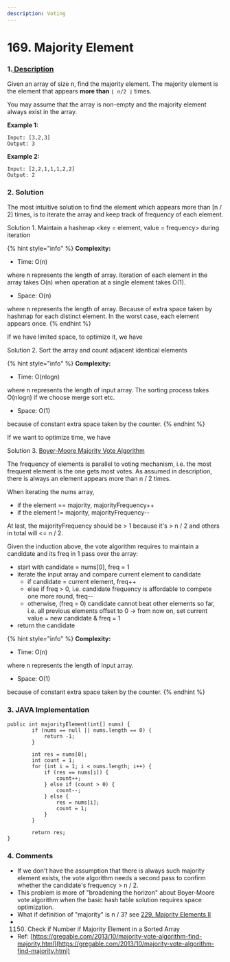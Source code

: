 ```yaml
---
description: Voting
---
```


# 169. Majority Element

### 1.[ Description](https://leetcode.com/problems/majority-element/description/)

Given an array of size n, find the majority element. The majority element is the element that appears **more than** `⌊ n/2 ⌋` times.

You may assume that the array is non-empty and the majority element always exist in the array.

**Example 1:**

```text
Input: [3,2,3]
Output: 3
```

**Example 2:**

```text
Input: [2,2,1,1,1,2,2]
Output: 2
```



### 2. Solution

The most intuitive solution to find the element which appears more than \[n / 2\] times, is to iterate the array and keep track of frequency of each element.

Solution 1. Maintain a hashmap &lt;key = element, value = frequency&gt; during iteration

{% hint style="info" %}
**Complexity:**

* Time: O\(n\)  

where n represents the length of array. Iteration of each element in the array takes O\(n\) when operation at a single element takes O\(1\).

* Space: O\(n\) 

where n represents the length of array. Because of extra space taken by hashmap for each distinct element. In the worst case, each element appears once.
{% endhint %}

If we have limited space, to optimize it, we have

Solution 2. Sort the array and count adjacent identical elements

{% hint style="info" %}
**Complexity:**

* Time: O\(nlogn\)  

where n represents the length of input array. The sorting process takes O\(nlogn\) if we choose merge sort etc.

* Space: O\(1\) 

because of constant extra space taken by the counter.
{% endhint %}

If we want to optimize time, we have

Solution 3. [Boyer-Moore Majority Vote Algorithm](http://www.cs.utexas.edu/~moore/best-ideas/mjrty/)

The frequency of elements is parallel to voting mechanism, i.e. the most frequent element is the one gets most votes. As assumed in description, there is always an element appears more than n / 2 times.

When iterating the nums array, 

* if the element ==  majority, majorityFrequency++
* if the element != majority, majorityFrequency--

At last, the majorityFrequency should be &gt; 1 because it's &gt; n / 2 and others in total will &lt;= n / 2.

Given the induction above, the vote algorithm requires to maintain a candidate and its freq in 1 pass over the array:

* start with candidate = nums\[0\], freq = 1
* iterate the input array and compare current element to candidate
  * if candidate = current element, freq++
  * else if freq &gt; 0, i.e. candidate frequency is affordable to compete one more round, freq--
  * otherwise,  \(freq = 0\) candidate cannot beat other elements so far, i.e. all previous elements offset to 0 -&gt; from now on, set current value = new candidate & freq = 1
* return the candidate

{% hint style="info" %}
**Complexity:**

* Time: O\(n\)  

where n represents the length of input array. 

* Space: O\(1\) 

because of constant extra space taken by the counter.
{% endhint %}



### 3. JAVA Implementation

```text
public int majorityElement(int[] nums) {
        if (nums == null || nums.length == 0) {
            return -1;
        }
        
        int res = nums[0];
        int count = 1;
        for (int i = 1; i < nums.length; i++) {
            if (res == nums[i]) {
                count++;
            } else if (count > 0) {
                count--;
            } else {
                res = nums[i];
                count = 1;
            }
        }
        
        return res;
}
```



### 4. Comments

* If we don't have the assumption that there is always such majority element exists, the vote algorithm needs a second pass to confirm whether the candidate's frequency &gt; n / 2.
* This problem is more of "broadening the horizon" about Boyer-Moore vote algorithm when the basic hash table solution requires space optimization. 
* What if definition of "majority" is n / 3? see [229. Majority Elements II](https://app.gitbook.com/@alittlebit/s/data-structures-and-algorithms-in-java/array/229.-majority-element-ii)
* 1150. Check if Number if Majority Element in a Sorted Array
* Ref: [https://gregable.com/2013/10/majority-vote-algorithm-find-majority.html](https://gregable.com/2013/10/majority-vote-algorithm-find-majority.html)

